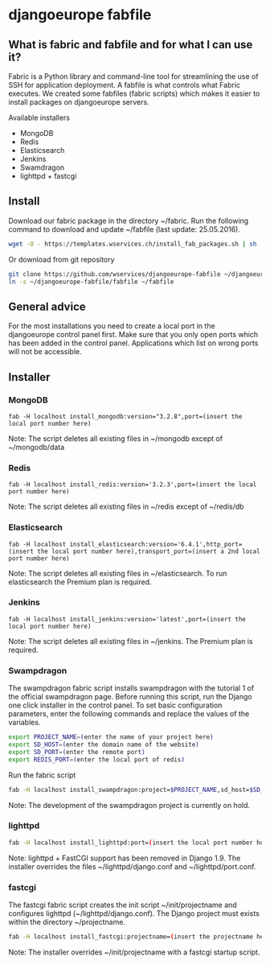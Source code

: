 # djangoeurope fabfile

## What is fabric and fabfile and for what I can use it?
Fabric is a Python library and command-line tool for streamlining the use of SSH for application deployment. 
A fabfile is what controls what Fabric executes.
We created some fabfiles (fabric scripts) which makes it easier to install packages on djangoeurope servers.

Available installers

* MongoDB
* Redis
* Elasticsearch
* Jenkins
* Swamdragon
* lighttpd + fastcgi


## Install
Download our fabric package in the directory ~/fabric.
Run the following command to download and update ~/fabfile (last update: 25.05.2016).
``` bash
wget -O - https://templates.wservices.ch/install_fab_packages.sh | sh
```

Or download from git repository
``` bash
git clone https://github.com/wservices/djangoeurope-fabfile ~/djangoeurope-fabfile
ln -s ~/djangoeurope-fabfile/fabfile ~/fabfile
```


## General advice
For the most installations you need to create a local port in the djangoeurope control panel first. Make sure that you only open ports which has been added in the control panel. Applications which list on wrong ports will not be accessible.


## Installer
### MongoDB
    fab -H localhost install_mongodb:version="3.2.8",port=(insert the local port number here)

Note: The script deletes all existing files in ~/mongodb except of ~/mongodb/data


### Redis
    fab -H localhost install_redis:version='3.2.3',port=(insert the local port number here)

Note: The script deletes all existing files in ~/redis except of ~/redis/db


### Elasticsearch
    fab -H localhost install_elasticsearch:version='6.4.1',http_port=(insert the local port number here),transport_port=(insert a 2nd local port number here)

Note: The script deletes all existing files in ~/elasticsearch. To run elasticsearch the Premium plan is required.


### Jenkins
    fab -H localhost install_jenkins:version='latest',port=(insert the local port number here)

Note: The script deletes all existing files in ~/jenkins. The Premium plan is required.


### Swampdragon
The swampdragon fabric script installs swampdragon with the tutorial 1 of the official swampdragon page. Before running this script, run the Django one click installer in the control panel.
To set basic configuration parameters, enter the following commands and replace the values of the variables.
``` bash
export PROJECT_NAME=(enter the name of your project here)
export SD_HOST=(enter the domain name of the website)
export SD_PORT=(enter the remote port)
export REDIS_PORT=(enter the local port of redis)
```

Run the fabric script
``` bash
fab -H localhost install_swampdragon:project=$PROJECT_NAME,sd_host=$SD_HOST,sd_port=$SD_PORT,redis_port=$REDIS_PORT
```

Note: The development of the swampdragon project is currently on hold.


### lighttpd
``` bash
fab -H localhost install_lighttpd:port=(insert the local port number here)
```

Note: lighttpd + FastCGI support has been removed in Django 1.9. The installer overrides the files ~/lighttpd/django.conf and ~/lighttpd/port.conf.


### fastcgi
The fastcgi fabric script creates the init script ~/init/projectname and configures lighttpd (~/lighttpd/django.conf). The Django project must exists within the directory ~/projectname.
``` bash
fab -H localhost install_fastcgi:projectname=(insert the projectname here),hostname=(enter your domain for this Django project)
```

Note: The installer overrides ~/init/projectname with a fastcgi startup script.

